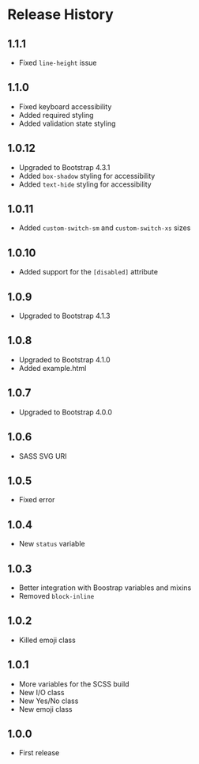 # Release History

## 1.1.1

* Fixed `line-height` issue

## 1.1.0

* Fixed keyboard accessibility
* Added required styling
* Added validation state styling

## 1.0.12

* Upgraded to Bootstrap 4.3.1
* Added `box-shadow` styling for accessibility
* Added `text-hide` styling for accessibility

## 1.0.11

* Added `custom-switch-sm` and `custom-switch-xs` sizes

## 1.0.10

* Added support for the `[disabled]` attribute

## 1.0.9

* Upgraded to Bootstrap 4.1.3

## 1.0.8

* Upgraded to Bootstrap 4.1.0
* Added example.html

## 1.0.7

* Upgraded to Bootstrap 4.0.0

## 1.0.6

* SASS SVG URI

## 1.0.5

* Fixed error

## 1.0.4

* New `status` variable

## 1.0.3

* Better integration with Boostrap variables and mixins
* Removed `block-inline`

## 1.0.2

* Killed emoji class

## 1.0.1

* More variables for the SCSS build
* New I/O class
* New Yes/No class
* New emoji class

## 1.0.0

* First release
